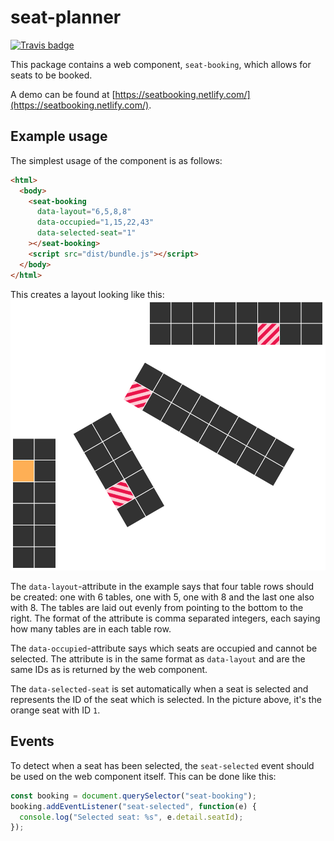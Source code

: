 # seat-planner
[![Travis badge](https://travis-ci.org/eweilow/seat-booking.svg?branch=master)](https://travis-ci.org/eweilow/seat-booking)

This package contains a web component, `seat-booking`, which allows for seats to be booked.

A demo can be found at [https://seatbooking.netlify.com/](https://seatbooking.netlify.com/).

## Example usage
The simplest usage of the component is as follows:
```html
<html>
  <body>
    <seat-booking
      data-layout="6,5,8,8"
      data-occupied="1,15,22,43"
      data-selected-seat="1"
    ></seat-booking>
    <script src="dist/bundle.js"></script>
  </body>
</html>
```

This creates a layout looking like this: ![Example of layout](readme/example.png)

The `data-layout`-attribute in the example says that four table rows should be created: one with 6 tables, one with 5, one with 8 and the last one also with 8. 
The tables are laid out evenly from pointing to the bottom to the right. The format of the attribute is comma separated integers, each saying how many tables are in each table row.

The `data-occupied`-attribute says which seats are occupied and cannot be selected. The attribute is in the same format as `data-layout` and are the same IDs as is returned by the web component.

The `data-selected-seat` is set automatically when a seat is selected and represents the ID of the seat which is selected. In the picture above, it's the orange seat with ID `1`.

## Events
To detect when a seat has been selected, the `seat-selected` event should be used on the web component itself.
This can be done like this:
```javascript
const booking = document.querySelector("seat-booking");
booking.addEventListener("seat-selected", function(e) {
  console.log("Selected seat: %s", e.detail.seatId);
});
```
